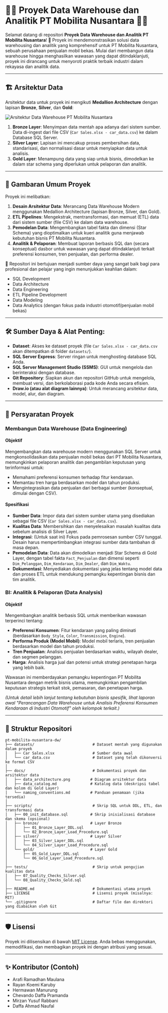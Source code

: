 # 🚗💨 Proyek Data Warehouse dan Analitik PT Mobilita Nusantara 🚗💨

Selamat datang di repositori **Proyek Data Warehouse dan Analitik PT Mobilita Nusantara**! 🚀
Proyek ini mendemonstrasikan solusi data warehousing dan analitik yang komprehensif untuk PT Mobilita Nusantara, sebuah perusahaan penjualan mobil bekas. Mulai dari membangun data warehouse hingga menghasilkan wawasan yang dapat ditindaklanjuti, proyek ini dirancang untuk menyoroti praktik terbaik industri dalam rekayasa dan analitik data.

---
## 🏗️ Arsitektur Data

Arsitektur data untuk proyek ini mengikuti **Medallion Architecture** dengan lapisan **Bronze**, **Silver**, dan **Gold**:

![Arsitektur Data Warehouse PT Mobilita Nusantara](./docs/ARSITEKTUR_DATA_WAREHOUSE_KELOMPOK_18.png)

1.  **Bronze Layer**: Menyimpan data mentah apa adanya dari sistem sumber. Data di-ingest dari file CSV (`Car Sales.xlsx - car_data.csv`) ke dalam Database SQL Server.
2.  **Silver Layer**: Lapisan ini mencakup proses pembersihan data, standarisasi, dan normalisasi dasar untuk menyiapkan data untuk analisis.
3.  **Gold Layer**: Menampung data yang siap untuk bisnis, dimodelkan ke dalam star schema yang diperlukan untuk pelaporan dan analitik.

---
## 📖 Gambaran Umum Proyek

Proyek ini melibatkan:

1.  **Desain Arsitektur Data**: Merancang Data Warehouse Modern menggunakan Medallion Architecture (lapisan Bronze, Silver, dan Gold).
2.  **ETL Pipelines**: Mengekstrak, mentransformasi, dan memuat (ETL) data dari sistem sumber (file CSV) ke dalam data warehouse.
3.  **Pemodelan Data**: Mengembangkan tabel fakta dan dimensi (Star Schema) yang dioptimalkan untuk kueri analitik guna menjawab kebutuhan bisnis PT Mobilita Nusantara.
4.  **Analitik & Pelaporan**: Membuat laporan berbasis SQL dan (secara konseptual) dasbor untuk wawasan yang dapat ditindaklanjuti terkait preferensi konsumen, tren penjualan, dan performa dealer.

🎯 Repositori ini bertujuan menjadi sumber daya yang sangat baik bagi para profesional dan pelajar yang ingin menunjukkan keahlian dalam:
* SQL Development
* Data Architecture
* Data Engineering
* ETL Pipeline Development
* Data Modeling
* Data Analytics (dengan fokus pada industri otomotif/penjualan mobil bekas)

---
## 🛠️ Sumber Daya & Alat Penting:

* **Dataset**: Akses ke dataset proyek (file `Car Sales.xlsx - car_data.csv` akan ditempatkan di folder `datasets/`).
* **SQL Server Express**: Server ringan untuk menghosting database SQL Anda.
* **SQL Server Management Studio (SSMS)**: GUI untuk mengelola dan berinteraksi dengan database.
* **Git Repository**: Siapkan akun dan repositori GitHub untuk mengelola, membuat versi, dan berkolaborasi pada kode Anda secara efisien.
* **Draw.io (atau alat diagram lainnya)**: Untuk merancang arsitektur data, model, alur, dan diagram.

---
## 🚀 Persyaratan Proyek

### Membangun Data Warehouse (Data Engineering)

#### Objektif
Mengembangkan data warehouse modern menggunakan SQL Server untuk mengkonsolidasikan data penjualan mobil bekas dari PT Mobilita Nusantara, memungkinkan pelaporan analitik dan pengambilan keputusan yang terinformasi untuk:
* Memahami preferensi konsumen terhadap fitur kendaraan.
* Memantau tren harga berdasarkan model dan tahun produksi.
* Mengintegrasikan data penjualan dari berbagai sumber (konseptual, dimulai dengan CSV).

#### Spesifikasi
* **Sumber Data**: Impor data dari sistem sumber utama yang disediakan sebagai file CSV (`Car Sales.xlsx - car_data.csv`).
* **Kualitas Data**: Membersihkan dan menyelesaikan masalah kualitas data sebelum analisis di Silver Layer.
* **Integrasi**: (Untuk saat ini) Fokus pada pemrosesan sumber CSV tunggal. Desain harus mempertimbangkan integrasi sumber data tambahan di masa depan.
* **Pemodelan Data**: Data akan dimodelkan menjadi Star Schema di Gold Layer, dengan tabel fakta `Fact_Penjualan` dan dimensi seperti `Dim_Pelanggan`, `Dim_Kendaraan`, `Dim_Dealer`, dan `Dim_Waktu`.
* **Dokumentasi**: Menyediakan dokumentasi yang jelas tentang model data dan proses ETL untuk mendukung pemangku kepentingan bisnis dan tim analitik.

### BI: Analitik & Pelaporan (Data Analysis)

#### Objektif
Mengembangkan analitik berbasis SQL untuk memberikan wawasan terperinci tentang:
* **Preferensi Konsumen**: Fitur kendaraan yang paling diminati (berdasarkan `Body_Style`, `Color`, `Transmission`, `Engine`).
* **Performa Produk (Model Mobil)**: Model mobil terlaris, tren penjualan berdasarkan model dan tahun produksi.
* **Tren Penjualan**: Analisis penjualan berdasarkan waktu, wilayah dealer, dan segmen pelanggan.
* **Harga**: Analisis harga jual dan potensi untuk strategi penetapan harga yang lebih baik.

Wawasan ini memberdayakan pemangku kepentingan PT Mobilita Nusantara dengan metrik bisnis utama, memungkinkan pengambilan keputusan strategis terkait stok, pemasaran, dan penetapan harga.

*(Untuk detail lebih lanjut tentang kebutuhan bisnis spesifik, lihat laporan awal "Perancangan Data Warehouse untuk Analisis Preferensi Konsumen Kendaraan di Industri Otomotif" oleh kelompok terkait.)*

---
## 📂 Struktur Repositori

```
pt-mobilita-nusantara-dw/
├── datasets/                          # Dataset mentah yang digunakan dalam proyek
│   ├── Car Sales.xlsx                 # Sumber data awal
│   └── car_data.csv                   # Dataset yang telah dikonversi ke format CSV
│
├── docs/                              # Dokumentasi proyek dan arsitektur data
│   ├── data_architecture.png         # Diagram arsitektur data
│   ├── data_catalog.md               # Katalog data (deskripsi tabel dan kolom di Gold Layer)
│   └── naming_conventions.md         # Panduan penamaan (jika tersedia)
│
├── scripts/                           # Skrip SQL untuk DDL, ETL, dan transformasi data
│   ├── 00_init_database.sql          # Skrip inisialisasi database dan skema (opsional)
│   ├── bronze/                       # Layer Bronze
│   │   ├── 01_Bronze_Layer_DDL.sql
│   │   └── 02_Bronze_Layer_Load_Procedure.sql
│   ├── silver/                       # Layer Silver
│   │   ├── 03_Silver_Layer_DDL.sql
│   │   └── 04_Silver_Layer_Load_Procedure.sql
│   └── gold/                         # Layer Gold
│       ├── 05_Gold_Layer_DDL.sql
│       └── 06_Gold_Layer_Load_Procedure.sql
│
├── tests/                             # Skrip untuk pengujian kualitas data
│   ├── 07_Quality_Checks_Silver.sql
│   └── 08_Quality_Checks_Gold.sql
│
├── README.md                          # Dokumentasi utama proyek
├── LICENSE                            # Lisensi proyek (misalnya: MIT)
└── .gitignore                         # Daftar file dan direktori yang diabaikan oleh Git
```

---
## 🛡️ Lisensi

Proyek ini dilisensikan di bawah [MIT License](LICENSE). Anda bebas menggunakan, memodifikasi, dan membagikan proyek ini dengan atribusi yang sesuai.

---
## ✨ Kontributor (Contoh)

* Arafi Ramadhan Maulana
* Rayan Koemi Karuby
* Hermawan Manurung
* Chevando Daffa Pramanda
* Mirzan Yusuf Rabbani
* Daffa Ahmad Naufal

